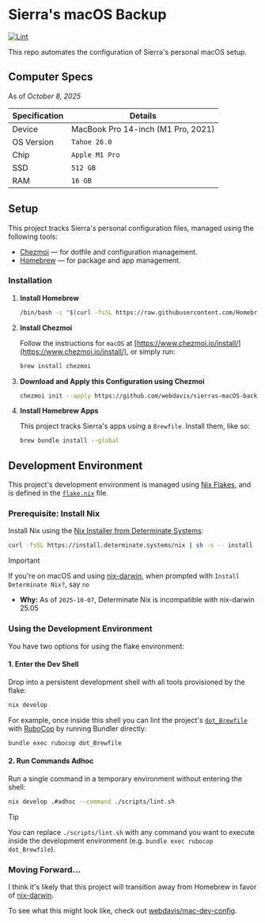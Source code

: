 # Sierra's macOS Backup

[![Lint](https://github.com/webdavis/sierras-macOS-backup/actions/workflows/lint.yml/badge.svg)](https://github.com/webdavis/sierras-macOS-backup/actions/workflows/lint.yml)

This repo automates the configuration of Sierra's personal macOS setup.

## Computer Specs

As of *October 8, 2025*

| Specification | Details                            |
| ------------- | ---------------------------------- |
| Device        | MacBook Pro 14-inch (M1 Pro, 2021) |
| OS Version    | `Tahoe 26.0`                       |
| Chip          | `Apple M1 Pro`                     |
| SSD           | `512 GB`                           |
| RAM           | `16 GB`                            |

## Setup

This project tracks Sierra's personal configuration files, managed using the following tools:

- [Chezmoi](https://www.chezmoi.io/) — for dotfile and configuration management.
- [Homebrew](https://brew.sh/) — for package and app management.

### Installation

1. **Install Homebrew**

   ```bash
   /bin/bash -c "$(curl -fsSL https://raw.githubusercontent.com/Homebrew/install/HEAD/install.sh)"
   ```

1. **Install Chezmoi**

   Follow the instructions for `macOS` at
   [https://www.chezmoi.io/install/](https://www.chezmoi.io/install/), or simply run:

   ```bash
   brew install chezmoi
   ```

1. **Download and Apply this Configuration using Chezmoi**

   ```bash
   chezmoi init --apply https://github.com/webdavis/sierras-macOS-backup.git
   ```

1. **Install Homebrew Apps**

   This project tracks Sierra's apps using a `Brewfile`. Install them, like so:

   ```bash
   brew bundle install --global
   ```

## Development Environment

This project's development environment is managed using
[Nix Flakes](https://wiki.nixos.org/wiki/Flakes), and is defined in the
[`flake.nix`](./flake.nix) file.

### Prerequisite: Install Nix

Install Nix using the
[Nix Installer from Determinate Systems](https://github.com/DeterminateSystems/nix-installer):

```bash
curl -fsSL https://install.determinate.systems/nix | sh -s -- install
```

> [!IMPORTANT]
>
> If you're on macOS and using [nix-darwin](https://github.com/nix-darwin/nix-darwin), when
> prompted with `Install Determinate Nix?`, say `no`
>
> - **Why:** As of `2025-10-07`, Determinate Nix is incompatible with nix-darwin 25.05

### Using the Development Environment

You have two options for using the flake environment:

#### 1. Enter the Dev Shell

Drop into a persistent development shell with all tools provisioned by the flake:

```bash
nix develop
```

For example, once inside this shell you can lint the project's [`dot_Brewfile`](./dot_Brewfile)
with [RuboCop](https://github.com/rubocop/rubocop) by running Bundler directly:

```bash
bundle exec rubocop dot_Brewfile
```

#### 2. Run Commands Adhoc

Run a single command in a temporary environment without entering the shell:

```bash
nix develop .#adhoc --command ./scripts/lint.sh
```

> [!TIP]
>
> You can replace `./scripts/lint.sh` with any command you want to execute inside the
> development environment (e.g. `bundle exec rubocop dot_Brewfile`).

### Moving Forward...

I think it's likely that this project will transition away from Homebrew in favor of
[nix-darwin](https://github.com/nix-darwin/nix-darwin).

To see what this might look like, check out
[webdavis/mac-dev-config](https://github.com/webdavis/mac-dev-config).
